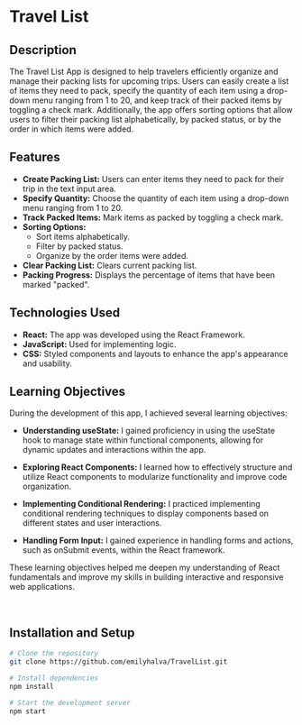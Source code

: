 # Travel List

## Description

The Travel List App is designed to help travelers efficiently organize and manage their packing lists for upcoming trips. Users can easily create a list of items they need to pack, specify the quantity of each item using a drop-down menu ranging from 1 to 20, and keep track of their packed items by toggling a check mark. Additionally, the app offers sorting options that allow users to filter their packing list alphabetically, by packed status, or by the order in which items were added.

## Features

- **Create Packing List:** Users can enter items they need to pack for their trip in the text input area.
- **Specify Quantity:** Choose the quantity of each item using a drop-down menu ranging from 1 to 20.
- **Track Packed Items:** Mark items as packed by toggling a check mark.
- **Sorting Options:**
  - Sort items alphabetically.
  - Filter by packed status.
  - Organize by the order items were added.
- **Clear Packing List:** Clears current packing list.
- **Packing Progress:** Displays the percentage of items that have been marked "packed".
  <br/>

## Technologies Used

- **React:** The app was developed using the React Framework.
- **JavaScript:** Used for implementing logic.
- **CSS:** Styled components and layouts to enhance the app's appearance and usability.
  <br/>

## Learning Objectives

During the development of this app, I achieved several learning objectives:

- **Understanding useState:** I gained proficiency in using the useState hook to manage state within functional components, allowing for dynamic updates and interactions within the app.

- **Exploring React Components:** I learned how to effectively structure and utilize React components to modularize functionality and improve code organization.

- **Implementing Conditional Rendering:** I practiced implementing conditional rendering techniques to display components based on different states and user interactions.

- **Handling Form Input:** I gained experience in handling forms and actions, such as onSubmit events, within the React framework.

These learning objectives helped me deepen my understanding of React fundamentals and improve my skills in building interactive and responsive web applications.

<br/>

## Installation and Setup

```bash
# Clone the repository
git clone https://github.com/emilyhalva/TravelList.git

# Install dependencies
npm install

# Start the development server
npm start
```
